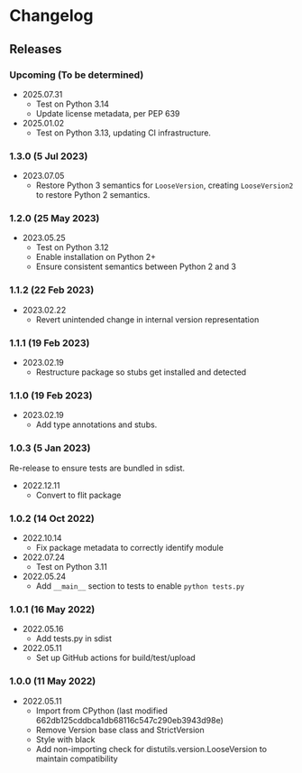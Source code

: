 # Changelog

## Releases

### Upcoming (To be determined)

- 2025.07.31
  - Test on Python 3.14
  - Update license metadata, per PEP 639
- 2025.01.02
  - Test on Python 3.13, updating CI infrastructure.

### 1.3.0 (5 Jul 2023)

- 2023.07.05
  - Restore Python 3 semantics for `LooseVersion`, creating `LooseVersion2`
    to restore Python 2 semantics.

### 1.2.0 (25 May 2023)

- 2023.05.25
  - Test on Python 3.12
  - Enable installation on Python 2+
  - Ensure consistent semantics between Python 2 and 3

### 1.1.2 (22 Feb 2023)

- 2023.02.22
  - Revert unintended change in internal version representation

### 1.1.1 (19 Feb 2023)

- 2023.02.19
  - Restructure package so stubs get installed and detected

### 1.1.0 (19 Feb 2023)

- 2023.02.19
  - Add type annotations and stubs.

### 1.0.3 (5 Jan 2023)

Re-release to ensure tests are bundled in sdist.

- 2022.12.11
  - Convert to flit package

### 1.0.2 (14 Oct 2022)

- 2022.10.14
  - Fix package metadata to correctly identify module
- 2022.07.24
  - Test on Python 3.11
- 2022.05.24
  - Add `__main__` section to tests to enable `python tests.py`

### 1.0.1 (16 May 2022)

- 2022.05.16
  - Add tests.py in sdist
- 2022.05.11
  - Set up GitHub actions for build/test/upload

### 1.0.0 (11 May 2022)

- 2022.05.11
  - Import from CPython (last modified 662db125cddbca1db68116c547c290eb3943d98e)
  - Remove Version base class and StrictVersion
  - Style with black
  - Add non-importing check for distutils.version.LooseVersion to maintain
    compatibility
